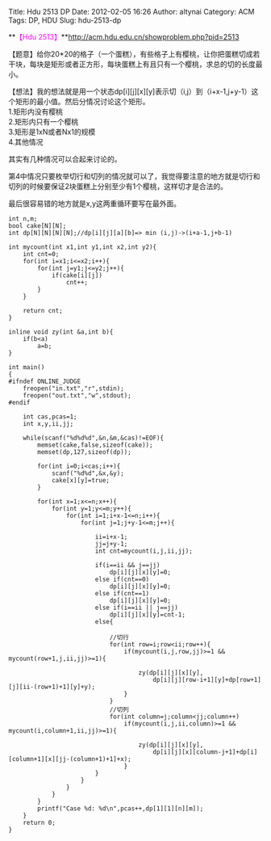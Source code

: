Title: Hdu 2513 DP
Date: 2012-02-05 16:26
Author: altynai
Category: ACM
Tags: DP, HDU
Slug: hdu-2513-dp

**<span style="color: #ff00ff;">【Hdu
2513】</span>**http://acm.hdu.edu.cn/showproblem.php?pid=2513  

【题意】给你20\*20的格子（一个蛋糕），有些格子上有樱桃，让你把蛋糕切成若干块，每块是矩形或者正方形，每块蛋糕上有且只有一个樱桃，求总的切的长度最小。  

【想法】我的想法就是用一个状态dp[i][j][x][y]表示切（i,j）到（i+x-1,j+y-1）这个矩形的最小值。然后分情况讨论这个矩形。  
1.矩形内没有樱桃  
2.矩形内只有一个樱桃  
3.矩形是1xN或者Nx1的规模  
4.其他情况

其实有几种情况可以合起来讨论的。  

第4中情况只要枚举切行和切列的情况就可以了，我觉得要注意的地方就是切行和切列的时候要保证2块蛋糕上分别至少有1个樱桃，这样切才是合法的。

最后很容易错的地方就是x,y这两重循环要写在最外面。

``` {.brush: .cpp; .collapse: .true; .light: .false; .toolbar: .true; .notranslate title="hdu 2513"}
int n,m;
bool cake[N][N];
int dp[N][N][N][N];//dp[i][j][a][b]=> min (i,j)->(i+a-1,j+b-1)

int mycount(int x1,int y1,int x2,int y2){
    int cnt=0;
    for(int i=x1;i<=x2;i++){
        for(int j=y1;j<=y2;j++){
            if(cake[i][j])
                cnt++;
        }
    }

    return cnt;
}

inline void zy(int &a,int b){
    if(b<a)
        a=b;
}

int main()
{
#ifndef ONLINE_JUDGE
    freopen("in.txt","r",stdin);
    freopen("out.txt","w",stdout);
#endif

    int cas,pcas=1;
    int x,y,ii,jj;

    while(scanf("%d%d%d",&n,&m,&cas)!=EOF){
        memset(cake,false,sizeof(cake));
        memset(dp,127,sizeof(dp));

        for(int i=0;i<cas;i++){
            scanf("%d%d",&x,&y);
            cake[x][y]=true;
        }

        for(int x=1;x<=n;x++){
            for(int y=1;y<=m;y++){
                for(int i=1;i+x-1<=n;i++){
                    for(int j=1;j+y-1<=m;j++){

                        ii=i+x-1;
                        jj=j+y-1;
                        int cnt=mycount(i,j,ii,jj);

                        if(i==ii && j==jj)
                            dp[i][j][x][y]=0;
                        else if(cnt==0)
                            dp[i][j][x][y]=0;
                        else if(cnt==1)
                            dp[i][j][x][y]=0;
                        else if(i==ii || j==jj)
                            dp[i][j][x][y]=cnt-1;
                        else{

                            //切行
                            for(int row=i;row<ii;row++){
                                if(mycount(i,j,row,jj)>=1 && mycount(row+1,j,ii,jj)>=1){

                                    zy(dp[i][j][x][y],
                                        dp[i][j][row-i+1][y]+dp[row+1][j][ii-(row+1)+1][y]+y);
                                }
                            }
                            //切列
                            for(int column=j;column<jj;column++)
                                if(mycount(i,j,ii,column)>=1 && mycount(i,column+1,ii,jj)>=1){

                                    zy(dp[i][j][x][y],
                                        dp[i][j][x][column-j+1]+dp[i][column+1][x][jj-(column+1)+1]+x);
                                }
                        }
                    }
                }
            }
        }
        printf("Case %d: %d\n",pcas++,dp[1][1][n][m]);
    }
    return 0;
}
```
